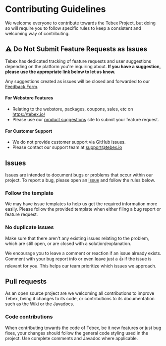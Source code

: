 [issue]: https://github.com/tebexio/TebexHeadless-OpenAPI/issues/new

[wiki]: https://docs.tebex.io/creators/

[master]: https://github.com/tebexio/TebexHeadless-OpenAPI/tree/main

[feedback form]: https://wkf.ms/45PQwfE

[product suggestions]: https://suggestions.tebex.io/

# Contributing Guidelines

We welcome everyone to contribute towards the Tebex Project, but doing so will require you to follow specific rules to
keep a consistent and welcoming way of contributing.

## ⚠️ Do Not Submit Feature Requests as Issues

Tebex has dedicated tracking of feature requests and user suggestions depending on the platform you're inquiring about. **If you have a suggestion, please use the appropriate link below to let us know.**

Any suggestions created as issues will be closed and forwarded to our [Feedback Form].

#### For Webstore Features
- Relating to the webstore, packages, coupons, sales, etc on https://tebex.io/
- Please use our [product suggestions] site to submit your feature request.

#### For Customer Support
- We do not provide customer support via GitHub issues.
- Please contact our support team at [support@tebex.io](mailto:support@tebex.io)

## Issues

Issues are intended to document bugs or problems that occur within our project. To report a bug, please open an [issue] and follow the rules below.

### Follow the template

We may have issue templates to help us get the required information more easily. Please follow the provided template when
either filing a bug report or feature request.

### No duplicate issues

Make sure that there aren't any existing issues relating to the problem, which are still open, or are closed with a solution/explanation.

We encourage you to leave a comment or reaction if an issue already exists. Comment with your bug report info or even leave just a 👍 if the issue is relevant for you. This helps our team prioritize which issues we approach.

## Pull requests

As an open source project are we welcoming all contributions to improve Tebex, being it changes to its code, or
contributions to its documentation such as the [Wiki] or the Javadocs.

### Code contributions
When contributing towards the code of Tebex, be it new features or just bug fixes, your changes should follow the
general code styling used in the project. Use complete comments and Javadoc where applicable.